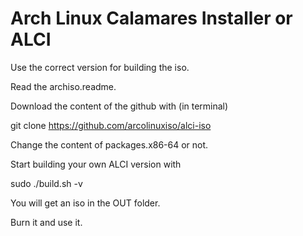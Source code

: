 # Arch Linux Calamares Installer or ALCI

Use the correct version for building the iso.

Read the archiso.readme.

Download the content of the github with (in terminal)

git clone https://github.com/arcolinuxiso/alci-iso

Change the content of packages.x86-64 or not.

Start building your own ALCI version with 

sudo ./build.sh -v

You will get an iso in the OUT folder.

Burn it and use it.
